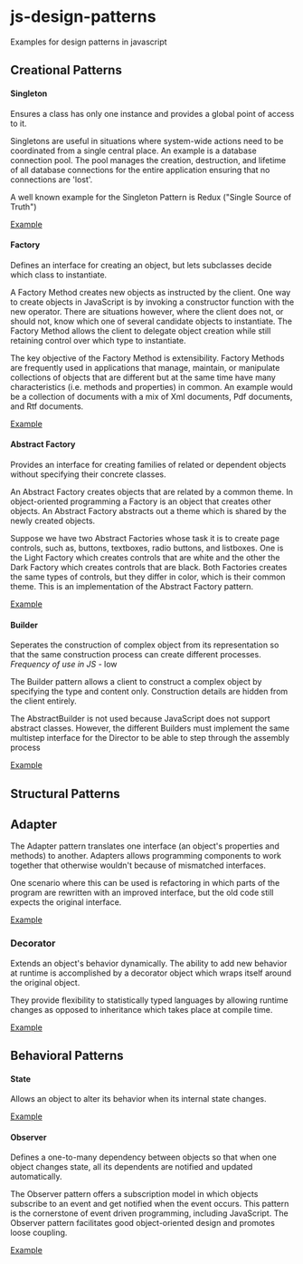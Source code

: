 # js-design-patterns
Examples for design patterns in javascript  

## Creational Patterns

#### Singleton

Ensures a class has only one instance and provides a global point of access to it.  

Singletons are useful in situations where system-wide actions need to be coordinated from a single central place. An example is a database connection pool. The pool manages the creation, destruction, and lifetime of all database connections for the entire application ensuring that no connections are 'lost'.  

A well known example for the Singleton Pattern is Redux ("Single Source of Truth")

[Example](/Singleton.js)

#### Factory

Defines an interface for creating an object, but lets subclasses decide which class to instantiate.  

A Factory Method creates new objects as instructed by the client. One way to create objects in JavaScript is by invoking a constructor function with the new operator. There are situations however, where the client does not, or should not, know which one of several candidate objects to instantiate. The Factory Method allows the client to delegate object creation while still retaining control over which type to instantiate.  

The key objective of the Factory Method is extensibility. Factory Methods are frequently used in applications that manage, maintain, or manipulate collections of objects that are different but at the same time have many characteristics (i.e. methods and properties) in common. An example would be a collection of documents with a mix of Xml documents, Pdf documents, and Rtf documents.  

[Example](/Factory.js)

#### Abstract Factory

Provides an interface for creating families of related or dependent objects without specifying their concrete classes.  

An Abstract Factory creates objects that are related by a common theme. In object-oriented programming a Factory is an object that creates other objects. An Abstract Factory abstracts out a theme which is shared by the newly created objects.  

Suppose we have two Abstract Factories whose task it is to create page controls, such as, buttons, textboxes, radio buttons, and listboxes. One is the Light Factory which creates controls that are white and the other the Dark Factory which creates controls that are black. Both Factories creates the same types of controls, but they differ in color, which is their common theme. This is an implementation of the Abstract Factory pattern.  

[Example](/AbstractFactory.js)

#### Builder

Seperates the construction of complex object from its representation so that the same construction process can create different processes.  
*Frequency of use in JS* - low  

The Builder pattern allows a client to construct a complex object by specifying the type and content only. Construction details are hidden from the client entirely.  

The AbstractBuilder is not used because JavaScript does not support abstract classes. However, the different Builders must implement the same multistep interface for the Director to be able to step through the assembly process  

[Example](/Builder.js)  

## Structural Patterns

## Adapter

The Adapter pattern translates one interface (an object's properties and methods) to another. Adapters allows programming components to work together that otherwise wouldn't because of mismatched interfaces.   

One scenario where this can be used is refactoring in which parts of the program are rewritten with an improved interface, but the old code still expects the original interface.  

[Example](/Adapter.js)  

### Decorator 

Extends an object's behavior dynamically. The ability to add new behavior at runtime is accomplished by a decorator object which wraps itself around the original object.  

They provide flexibility to statistically typed languages by allowing runtime changes as opposed to inheritance which takes place at compile time.  

[Example](/Decorator.js)

## Behavioral Patterns

#### State

Allows an object to alter its behavior when its internal state changes.  

[Example](/State.js)  

#### Observer

Defines a one-to-many dependency between objects so that when one object changes state, all its dependents are notified and updated automatically.  

The Observer pattern offers a subscription model in which objects subscribe to an event and get notified when the event occurs. This pattern is the cornerstone of event driven programming, including JavaScript. The Observer pattern facilitates good object-oriented design and promotes loose coupling.  

[Example](/Observer.js)







 
